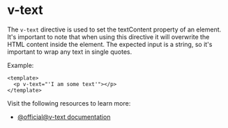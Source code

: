 # v-text

The `v-text` directive is used to set the textContent property of an element. It's important to note that when using this directive it will overwrite the HTML content inside the element.
The expected input is a string, so it's important to wrap any text in single quotes.

Example:
```vue
<template>
  <p v-text="'I am some text'"></p>
</template>
```

Visit the following resources to learn more:

- [@official@v-text documentation](https://vuejs.org/api/built-in-directives.html#v-text)
